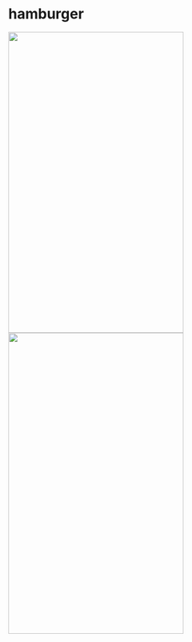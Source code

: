 # hamburger

<image height = 600 width = 350 src = "./image/san.png">

<image height = 600 width = 350 src = "./image/hong.png">

